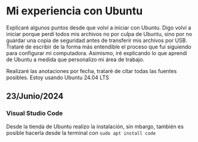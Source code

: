 # Mi experiencia con Ubuntu  

Explicaré algunos puntos desde que volví a iniciar con Ubuntu. Digo volví a iniciar porque perdí todos mis archivos no por culpa de Ubuntu, sino por no guardar una copia de seguridad antes de transferir mis archivos por USB.<br>
Trataré de escribir de la forma más entendible el proceso que fui siguiendo para configurar mi computadora. Asimismo, iré explicando lo que aprendí de Ubuntu a medida que personalizo mi área de trabajo. 

Realizaré las anotaciones por fecha, trataré de citar todas las fuentes posibles. Estoy usando Ubuntu 24.04 LTS

## 23/Junio/2024

### Visual Studio Code

Desde la tienda de Ubuntu realizo la instalación, sin mbargo, también es posible hacerla desde la terminal con `sudo apt install code`

